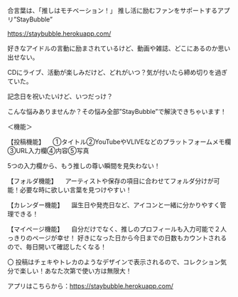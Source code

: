 
合言葉は、「推しはモチベーション！」
推し活に励むファンをサポートするアプリ”StayBubble”

https://staybubble.herokuapp.com/

好きなアイドルの言動に励まされているけど、動画や雑誌、どこにあるのか思い出せない。

CDにライブ、活動が楽しみだけど、どれがいつ？気が付いたら締め切りを過ぎていた。

記念日を祝いたいけど、いつだっけ？

こんな悩みありませんか？その悩み全部”StayBubble”で解決できちゃいます！

＜機能＞

【投稿機能】
　①タイトル②YouTubeやVLIVEなどのプラットフォームメモ欄③URL入力欄④内容⑤写真
 
  5つの入力欄から、もう推しの尊い瞬間を見失わない！

【フォルダ機能】
　アーティストや保存の項目に合わせてフォルダ分けが可能！必要な時に欲しい言葉を見つけやすい！

【カレンダー機能】
　誕生日や発売日など、アイコンと一緒に分かりやすく管理できる！
 
【マイページ機能】
　自分だけでなく、推しのプロフィールも入力可能で２人っきりのページが幸せ！
  好きになった日から今日までの日数もカウントされるので、毎日開いて確認したくなる！
  
〇 投稿はチェキやトレカのようなデザインで表示されるので、コレクション気分で楽しい！あなた次第で使い方は無限大！

アプリはこちらから：https://staybubble.herokuapp.com/

